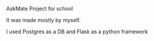 AskMate Project for school

It was made mostly by myself.

I used Postgres as a DB and Flask as a python framework
